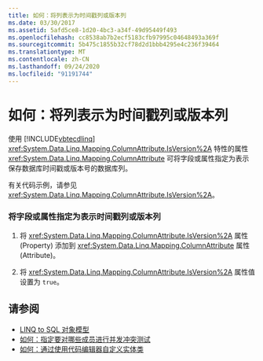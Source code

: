 ```yaml
---
title: 如何：将列表示为时间戳列或版本列
ms.date: 03/30/2017
ms.assetid: 5afd5ce8-1d20-4bc3-a34f-49d95449f493
ms.openlocfilehash: cc8538ab7b2ecf5183cfb97995c04648493a369f
ms.sourcegitcommit: 5b475c1855b32cf78d2d1bbb4295e4c236f39464
ms.translationtype: MT
ms.contentlocale: zh-CN
ms.lasthandoff: 09/24/2020
ms.locfileid: "91191744"
---
```

# <a name="how-to-represent-columns-as-timestamp-or-version-columns"></a>如何：将列表示为时间戳列或版本列

使用 [!INCLUDE[vbtecdlinq](../../../../../../includes/vbtecdlinq-md.md)] <xref:System.Data.Linq.Mapping.ColumnAttribute.IsVersion%2A> 特性的属性 <xref:System.Data.Linq.Mapping.ColumnAttribute> 可将字段或属性指定为表示保存数据库时间戳或版本号的数据库列。  
  
 有关代码示例，请参见<xref:System.Data.Linq.Mapping.ColumnAttribute.IsVersion%2A>。  
  
### <a name="to-designate-a-field-or-property-as-representing-a-timestamp-or-version-column"></a>将字段或属性指定为表示时间戳列或版本列  
  
1. 将 <xref:System.Data.Linq.Mapping.ColumnAttribute.IsVersion%2A> 属性 (Property) 添加到 <xref:System.Data.Linq.Mapping.ColumnAttribute> 属性 (Attribute)。  
  
2. 将 <xref:System.Data.Linq.Mapping.ColumnAttribute.IsVersion%2A> 属性值设置为 `true`。  
  
## <a name="see-also"></a>请参阅

- [LINQ to SQL 对象模型](the-linq-to-sql-object-model.md)
- [如何：指定要对哪些成员进行并发冲突测试](how-to-specify-which-members-are-tested-for-concurrency-conflicts.md)
- [如何：通过使用代码编辑器自定义实体类](how-to-customize-entity-classes-by-using-the-code-editor.md)
